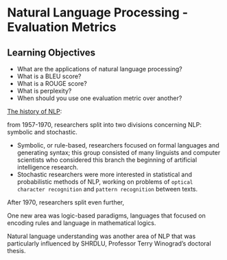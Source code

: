 # **Natural Language Processing - Evaluation Metrics**

## **Learning Objectives**

* What are the applications of natural language processing?
* What is a BLEU score?
* What is a ROUGE score?
* What is perplexity?
* When should you use one evaluation metric over another?

[The history of NLP](https://cs.stanford.edu/people/eroberts/courses/soco/projects/2004-05/nlp/overview_history.html):


from 1957-1970, researchers split into two divisions concerning NLP: symbolic and stochastic.
* Symbolic, or rule-based, researchers focused on formal languages and generating syntax; this group consisted of many linguists and computer scientists who considered this branch the beginning of artificial intelligence research.
* Stochastic researchers were more interested in statistical and probabilistic methods of NLP, working on problems of `optical character recognition` and `pattern recognition` between texts.

After 1970, researchers split even further,

One new area was logic-based paradigms, languages that focused on encoding rules and language in mathematical logics.

 Natural language understanding was another area of NLP that was particularly influenced by SHRDLU, Professor Terry Winograd’s doctoral thesis.